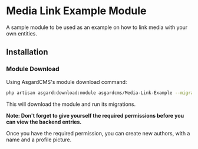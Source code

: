 # Media Link Example Module

A sample module to be used as an example on how to link media with your own entities.

## Installation

### Module Download

Using AsgardCMS's module download command:

``` bash
php artisan asgard:download:module asgardcms/Media-Link-Example --migrations
```

This will download the module and run its migrations.

**Note: Don't forget to give yourself the required permissions before you can view the backend entries.**

Once you have the required permission, you can create new authors, with a name and a profile picture.
